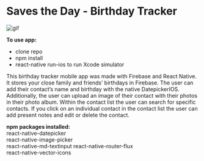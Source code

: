 # Saves the Day - Birthday Tracker

![gif](http://g.recordit.co/avasJW2wW9.gif)

__To use app:__
* clone repo
* npm install
* react-native run-ios to run Xcode simulator

This birthday tracker mobile app was made with Firebase and React Native. It stores your close family and friends’ birthdays in Firebase. The user can add their contact’s name and birthday with the native DatepickerIOS. Additionally, the user can upload an image of their contact with their photos in their photo album. Within the contact list the user can search for specific contacts. If you click on an individual contact in the contact list the user can add present notes and edit or delete the contact.

__npm packages installed:__  
react-native-datepicker  
react-native-image-picker  
react-native-md-textinput
react-native-router-flux  
react-native-vector-icons
